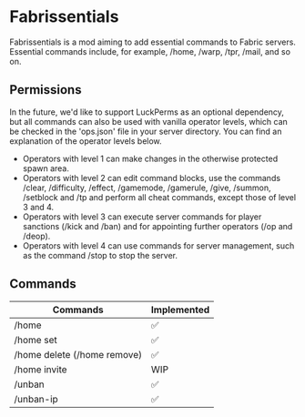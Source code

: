 # Fabrissentials
Fabrissentials is a mod aiming to add essential commands to Fabric servers.
Essential commands include, for example, /home, /warp, /tpr, /mail, and so on.

## Permissions
In the future, we'd like to support LuckPerms as an optional dependency, but all commands can also be used with vanilla operator levels,
which can be checked in the 'ops.json' file in your server directory.
You can find an explanation of the operator levels below.

- Operators with level 1 can make changes in the otherwise protected spawn area.
- Operators with level 2 can edit command blocks, use the commands /clear, /difficulty, /effect, /gamemode, /gamerule, /give, /summon, /setblock and /tp and perform all cheat commands, except those of level 3 and 4.
- Operators with level 3 can execute server commands for player sanctions (/kick and /ban) and for appointing further operators (/op and /deop).
- Operators with level 4 can use commands for server management, such as the command /stop to stop the server.

## Commands
| Commands  | Implemented |
|-----------|-------------|
| /home     | ✅           |
| /home set | ✅           |
| /home delete (/home remove) | ✅           |
| /home invite | WIP           |
| /unban    | ✅           |
| /unban-ip | ✅           |
